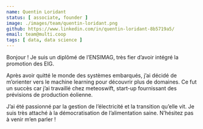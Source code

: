 ```yaml
---
name: Quentin Loridant
status: [ associate, founder ]
image: ./images/team/quentin-loridant.png
github: https://www.linkedin.com/in/quentin-loridant-8b5719a5/
email: team@multi.coop
tags: [ data, data science ]
---
```


<div class="resume">
  Bonjour ! Je suis un diplômé de l’ENSIMAG, très fier d’avoir intégré la promotion des EIG. 
</div>

Après avoir quitté le monde des systèmes embarqués, j’ai décidé de m’orienter vers le machine learning pour découvrir plus de domaines. Ce fut un succès car j’ai travaillé chez meteoswift, start-up fournissant des prévisions de production éolienne. 

J’ai été passionné par la gestion de l’électricité et la transition qu’elle vit. Je suis très attaché à la démocratisation de l’alimentation saine. N’hésitez pas à venir m’en parler !
